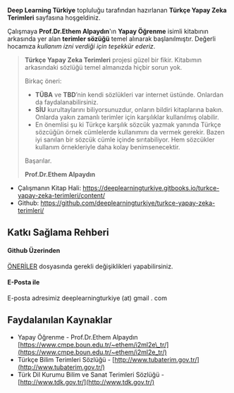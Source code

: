**Deep Learning Türkiye** topluluğu tarafından hazırlanan **Türkçe Yapay Zeka Terimleri** sayfasına hoşgeldiniz.

Çalışmaya **Prof.Dr.Ethem Alpaydın**'ın **Yapay Öğrenme** isimli kitabının arkasında yer alan **terimler sözüğü** temel alınarak başlanılmıştır. Değerli hocamıza _kullanım izni verdiği için_ _teşekkür ederiz_.

> **Türkçe Yapay Zeka Terimleri** projesi güzel bir fikir. Kitabımın arkasındaki sözlüğü temel almanızda hiçbir sorun yok. 
>
>Birkaç öneri:
>
>- **TÜBA** ve **TBD**’nin kendi sözlükleri var internet üstünde. Onlardan da faydalanabilirsiniz.
>- **SİU** kurultaylarını biliyorsunuzdur, onların bildiri kitaplarına bakın. Onlarda yakın zamanlı terimler için karşılıklar kullanılmış olabilir.
>- En önemlisi şu ki  Türkçe karşılık sözcük yazmak yanında Türkçe sözcüğün örnek cümlelerde kullanımını da vermek gerekir. Bazen iyi sanılan bir sözcük cümle içinde sırıtabiliyor. Hem sözcükler kullanım örnekleriyle daha kolay benimsenecektir.
>
>Başarılar.
>
>**Prof.Dr.Ethem Alpaydın**

* Çalışmanın Kitap Hali: https://deeplearningturkiye.gitbooks.io/turkce-yapay-zeka-terimleri/content/
* Github: https://github.com/deeplearningturkiye/turkce-yapay-zeka-terimleri/

## Katkı Sağlama Rehberi
#### Github Üzerinden
[ÖNERİLER](https://github.com/deeplearningturkiye/turkce-yapay-zeka-terimleri/blob/master/oneriler.md) dosyasında gerekli değişiklikleri yapabilirsiniz.

#### E-Posta ile
E-posta adresimiz deeplearningturkiye (at) gmail . com

## Faydalanılan Kaynaklar

* Yapay Öğrenme - Prof.Dr.Ethem Alpaydın [https://www.cmpe.boun.edu.tr/~ethem/i2ml2e\_tr/](https://www.cmpe.boun.edu.tr/~ethem/i2ml2e_tr/)
* Türkçe Bilim Terimleri Sözlüğü - [http://www.tubaterim.gov.tr/](http://www.tubaterim.gov.tr/)
* Türk Dil Kurumu Bilim ve Sanat Terimleri Sözlüğü - [http://www.tdk.gov.tr/](http://www.tdk.gov.tr/)



